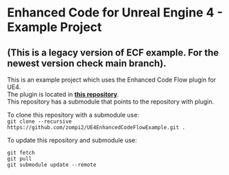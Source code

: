 # Enhanced Code for Unreal Engine 4 - Example Project

## (This is a legacy version of ECF example. For the newest version check main branch).

This is an example project which uses the Enhanced Code Flow plugin for UE4.  
The plugin is located in **[this repository](https://github.com/zompi2/UE4EnhancedCodeFlow/tree/Legacy-1.6)**.  
This repository has a submodule that points to the repository with plugin.  

To clone this repository with a submodule use:  
`git clone --recursive https://github.com/zompi2/UE4EnhancedCodeFlowExample.git .`

To update this repository and submodule use:
```
git fetch
git pull
git submodule update --remote
```
